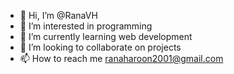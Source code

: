 - 👋 Hi, I’m @RanaVH
- 👀 I’m interested in programming
- 🌱 I’m currently learning web development
- 💞️ I’m looking to collaborate on projects
- 📫 How to reach me ranaharoon2001@gmail.com

<!---
RanaVH/RanaVH is a ✨ special ✨ repository because its `README.md` (this file) appears on your GitHub profile.
You can click the Preview link to take a look at your changes.
--->
